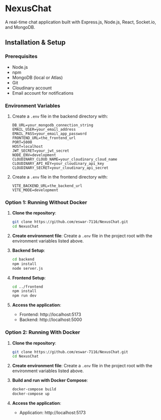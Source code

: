 # NexusChat

A real-time chat application built with Express.js, Node.js, React, Socket.io, and MongoDB.

## Installation & Setup

### Prerequisites

- Node.js
- npm
- MongoDB (local or Atlas)
- Git
- Cloudinary account
- Email account for notifications

### Environment Variables

1. Create a `.env` file in the backend directory with:

   ```
   DB_URL=your_mongodb_connection_string
   EMAIL_USER=your_email_address
   EMAIL_PASS=your_email_app_password
   FRONTEND_URL=the_frontend_url
   PORT=5000
   HOST=localhost
   JWT_SECRET=your_jwt_secret
   NODE_ENV=development
   CLOUDINARY_CLOUD_NAME=your_cloudinary_cloud_name
   CLOUDINARY_API_KEY=your_cloudinary_api_key
   CLOUDINARY_SECRET=your_cloudinary_api_secret
   ```
2. Create a `.env` file in the frontend directory with:
   
   ```
   VITE_BACKEND_URL=the_backend_url
   VITE_MODE=development
   ```

### Option 1: Running Without Docker

1. **Clone the repository**:
   ```bash
   git clone https://github.com/eswar-7116/NexusChat.git
   cd NexusChat
   ```

2. **Create environment file**:
   Create a `.env` file in the project root with the environment variables listed above.

3. **Backend Setup**:
   ```bash
   cd backend
   npm install
   node server.js
   ```

4. **Frontend Setup**:
   ```bash
   cd ../frontend
   npm install
   npm run dev
   ```

5. **Access the application**:
   - Frontend: http://localhost:5173
   - Backend: http://localhost:5000

### Option 2: Running With Docker

1. **Clone the repository**:
   ```bash
   git clone https://github.com/eswar-7116/NexusChat.git
   cd NexusChat
   ```

2. **Create environment file**:
   Create a `.env` file in the project root with the environment variables listed above.

3. **Build and run with Docker Compose**:
   ```bash
   docker-compose build
   docker-compose up
   ```

4. **Access the application**:
   - Application: http://localhost:5173
